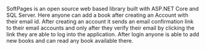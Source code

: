 SoftPages is an open
source web based library built with ASP.NET Core and SQL
Server. Here anyone can add a book after creating an Account
with their email id. After creating an account it sends an email
confirmation link to their email accounts and only after they
verify their email by clicking the link they are able to log into
the application. After login anyone is able to add new books
and can read any book available there.
